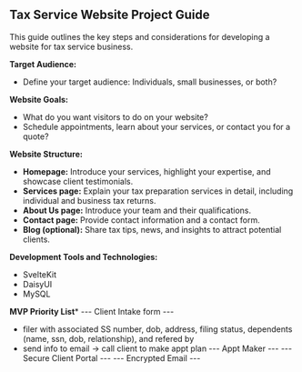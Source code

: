 ## Tax Service Website Project Guide

This guide outlines the key steps and considerations for developing a website for tax service business.

**Target Audience:**

* Define your target audience: Individuals, small businesses, or both?

**Website Goals:**

* What do you want visitors to do on your website? 
* Schedule appointments, learn about your services, or contact you for a quote?

**Website Structure:**

* **Homepage:** Introduce your services, highlight your expertise, and showcase client testimonials.
* **Services page:** Explain your tax preparation services in detail, including individual and business tax returns.
* **About Us page:** Introduce your team and their qualifications.
* **Contact page:** Provide contact information and a contact form.
* **Blog (optional):** Share tax tips, news, and insights to attract potential clients.

**Development Tools and Technologies:**

* SvelteKit
* DaisyUI
* MySQL

**MVP Priority List***
--- Client Intake form --- 
  -  filer with associated SS number, dob, address, filing status, dependents (name, ssn, dob, relationship), and refered by
  -  send info to email -> call client to make appt plan
--- Appt Maker ---
--- Secure Client Portal ---
--- Encrypted Email ---
